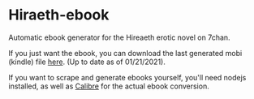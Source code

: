 # Hiraeth-ebook
Automatic ebook generator for the Hireaeth erotic novel on 7chan.

If you just want the ebook, you can download the last generated mobi (kindle) file [here](https://github.com/liska-is-a-good-girl/Hiraeth-ebook/raw/master/output/Hiraeth.mobi). (Up to date as of 01/21/2021).

If you want to scrape and generate ebooks yourself, you'll need nodejs installed, as well as [Calibre](https://calibre-ebook.com/) for the actual ebook conversion.
